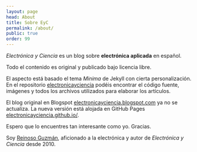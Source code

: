 ```yaml
---
layout: page
head: About
title: Sobre EyC
permalink: /about/
public: true
order: 99
---
```


*Electrónica y Ciencia* es un blog sobre **electrónica aplicada** en español.

Todo el contenido es original y publicado bajo licencia libre.

El aspecto está basado el tema *Minima* de Jekyll con cierta personalización. En el repositorio [electronicayciencia](https://github.com/electronicayciencia/electronicayciencia.github.io) podéis encontrar el código fuente, imágenes y todos los archivos utilizados para elaborar los artículos.

El blog original en Blogspot [electronicayciencia.blogspot.com](http://electronicayciencia.blogspot.com) ya no se actualiza. La nueva versión está alojada en GitHub Pages [electronicayciencia.github.io/](https://electronicayciencia.github.io/).

Espero que lo encuentres tan interesante como yo. Gracias.

Soy [Reinoso Guzmán](https://www.linkedin.com/in/reinosoguzman/), aficionado a la electrónica y autor de *Electrónica y Ciencia* desde 2010.


